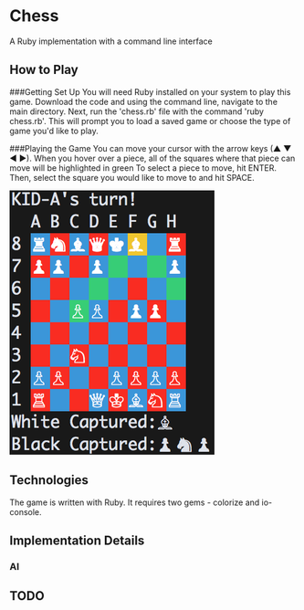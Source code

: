 # Chess

A Ruby implementation with a command line interface

## How to Play

###Getting Set Up
You will need Ruby installed on your system to play this game. Download the code and using the command line, navigate to the main directory. Next, run the 'chess.rb' file with the command 'ruby chess.rb'. This will prompt you to load a saved game or choose the type of game you'd like to play.

###Playing the Game
You can move your cursor with the arrow keys (▲ ▼ ◀ ▶). When you hover over a piece, all of the squares where that piece can move will be highlighted in green To select a piece to move, hit ENTER. Then, select the square you would like to move to and hit SPACE.

![chess-screenshot](images/screenshot.png)

## Technologies

The game is written with Ruby. It requires two gems - colorize and io-console.

## Implementation Details

### AI


## TODO
